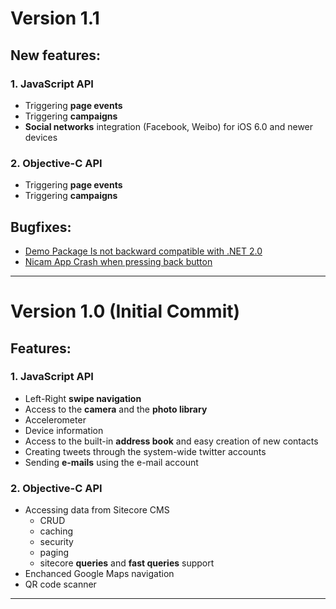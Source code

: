 # Version 1.1


## New features:

### 1. JavaScript API
* Triggering **page events**
* Triggering **campaigns**
* **Social networks** integration (Facebook, Weibo) for iOS 6.0 and newer devices

### 2. Objective-C API
* Triggering **page events**
* Triggering **campaigns**


## Bugfixes:

* [Demo Package Is not backward compatible with .NET 2.0](https://github.com/Sitecore/sitecore-ios-sdk/issues/16)
* [Nicam App Crash when pressing back button](https://github.com/Sitecore/sitecore-ios-sdk/issues/14)

----------------------


# Version 1.0 (Initial Commit)

## Features:


### 1. JavaScript API
* Left-Right **swipe navigation**
* Access to the **camera** and the **photo library**
* Accelerometer
* Device information
* Access to the built-in **address book** and easy creation of new contacts
* Creating tweets through the system-wide twitter accounts
* Sending **e-mails** using the e-mail account



### 2. Objective-C API

* Accessing data from Sitecore CMS
	* CRUD
	* caching
	* security
	* paging
	* sitecore **queries** and **fast queries** support
* Enchanced Google Maps navigation
* QR code scanner

----------------------

